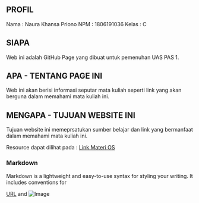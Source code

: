 ## PROFIL 
Nama : Naura Khansa Priono 
NPM : 1806191036 
Kelas : C

## SIAPA 
Web ini adalah GitHub Page yang dibuat untuk pemenuhan UAS PAS 1. 

## APA - TENTANG PAGE INI 
Web ini akan berisi informasi seputar mata kuliah seperti link yang akan berguna dalam memahami mata kuliah ini. 

## MENGAPA - TUJUAN WEBSITE INI 
Tujuan website ini memeprsatukan sumber belajar dan link yang bermanfaat dalam memahami mata kuliah ini. 

Resource dapat dilihat pada : [Link Materi OS](https://naurakhansa.github.io/os201/URLs/)


### Markdown

Markdown is a lightweight and easy-to-use syntax for styling your writing. It includes conventions for

[URL](https://naurakhansa.github.io/os201/url) and ![Image](src)


